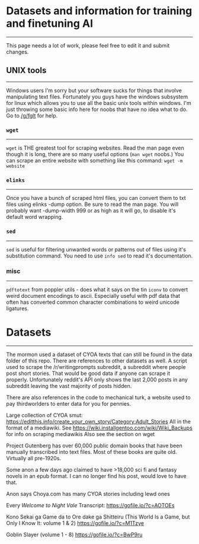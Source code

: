 # Datasets and information for training and finetuning AI
----------------------------
This page needs a lot of work, please feel free to edit it and submit changes.

## UNIX tools
----------
Windows users I'm sorry but your software sucks for things that involve manipulating text files. Fortunately you guys have the windows subsystem for linux which allows you to use all the basic unix tools within windows. I'm just throwing some basic info here for noobs that have no idea what to do. Go to [/g/fglt](https://boards.4channel.org/g/catalog#s=fglt) for help.

### `wget`
---------------------------
`wget` is THE greatest tool for scraping websites. Read the man page even though it is long, there are so many useful options (`man wget` noobs.)
You can scrape an entire website with something like this command: `wget -m website`

### `elinks`
----------------
Once you have a bunch of scraped html files, you can convert them to txt files using elinks -dump option. Be sure to read the man page. You will probably want -dump-width 999 or as high as it will go, to disable it's default word wrapping.

### `sed`
------------
`sed` is useful for filtering unwanted words or patterns out of files using it's substitution command.  You need to use `info sed` to read it's documentation.

### misc
------------
`pdftotext` from poppler utils - does what it says on the tin
`iconv` to convert weird document encodings to ascii. Especially useful with pdf data that often has converted common character combinations to weird unicode ligatures.


# Datasets
------------------------
The mormon used a dataset of CYOA texts that can still be found in the data folder of this repo. There are references to other datasets as well. A script used to scrape the /r/writingprompts subreddit, a subreddit where people post short stories. That would be good data if anyone can scrape it properly. Unfortunately reddit's API only shows the last 2,000 posts in any subreddit leaving the vast majority of posts hidden.

There are also references in the code to mechanical turk, a website used to pay thirdworlders to enter data for you for pennies.

Large collection of CYOA smut: https://editthis.info/create_your_own_story/Category:Adult_Stories
	All in the format of a mediawiki. See https://wiki.installgentoo.com/wiki/Wiki_Backups for info on scraping mediawikis
	Also see the section on wget 

Project Gutenberg has over 60,000 public domain books that have been manually transcribed into text files. Most of these books are quite old. Virtually all pre-1920s.

Some anon a few days ago claimed to have >18,000 sci fi and fantasy novels in an epub format. I can no longer find his post, would love to have that.

Anon says Choya.com has many CYOA stories including lewd ones

Every *Welcome to Night Vale* Transcript: https://gofile.io/?c=AOTOEs

Kono Sekai ga Game da to Ore dake ga Shitteiru (This World Is a Game, but Only I Know It: volume 1 & 2)
https://gofile.io/?c=M1Tzye

Goblin Slayer (volume 1 - 8)
https://gofile.io/?c=BwP9ru

